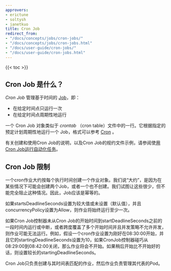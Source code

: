 ```yaml
---
approvers:
- erictune
- soltysh
- janetkuo
title: Cron Job
redirect_from:
- "/docs/concepts/jobs/cron-jobs/"
- "/docs/concepts/jobs/cron-jobs.html"
- "/docs/user-guide/cron-jobs/"
- "/docs/user-guide/cron-jobs.html"
---
```


{{< toc >}}



## Cron Job 是什么？

_Cron Job_ 管理基于时间的 [Job](/docs/concepts/jobs/run-to-completion-finite-workloads/)，即：

* 在给定时间点只运行一次
* 在给定时间点周期性地运行

一个 Cron Job 对象类似于 _crontab_ （cron table）文件中的一行。它根据指定的预定计划周期性地运行一个 Job，格式可以参考 [Cron](https://en.wikipedia.org/wiki/Cron) 。


有关创建和使用Cron Job的说明，以及Cron Job的规约文件示例，请参阅使[用Cron Job运行自动化任务](/cn/docs/tasks/job/automated-tasks-with-cron-jobs/)。


## Cron Job 限制

一个cron作业大约按每个执行时间创建一个作业对象。我们说“大约”，是因为在某些情况下可能会创建两个Job，或者一个也不创建。我们试图让这些很少，但不能完全阻止这种情况。因此，Job应该是幂等的。

如果startsDeadlineSeconds设置为较大值或未设置（默认值），并且concurrencyPolicy设置为Allow，则作业将始终运行至少一次。

如果Cron Job控制器未从Cron Job的开始时间到startDeadlineSeconds之前的一段时间内运行或中断，或者跨度覆盖了多个开始时间并且并发策略不允许并发，则作业可能无法运行。例如，假设一个cron作业设置为刚好在08:30:00开始，并且它的startingDeadlineSeconds设置为10，如果CronJob控制器碰巧从08:29:00到08:42:00关闭，那么作业将会不开始。如果稍后开始比不开始好的话，则设置较长的startingDeadlineSeconds。

Cron Job只负责创建与其时间表匹配的作业，然后作业负责管理其代表的Pod。


